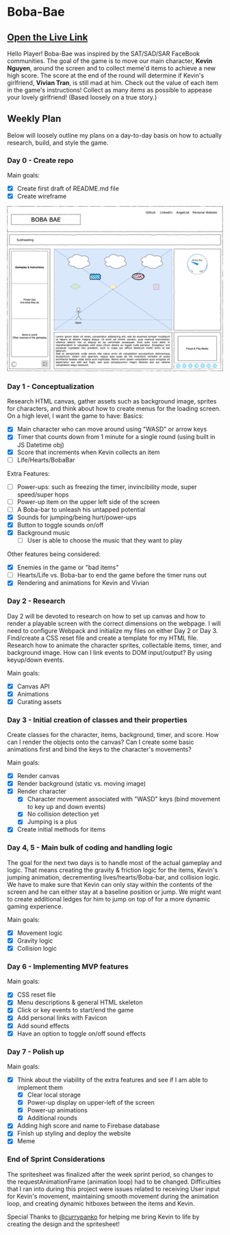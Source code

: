 # Boba-Bae
## [Open the Live Link](https://victorhedev.github.io/BobaBae/)

Hello Player! Boba-Bae was inspired by the SAT/SAD/SAR FaceBook communities. The goal of the game is to move our main character, **Kevin Nguyen**, around the screen and to collect meme'd items to achieve a new high score. The score at the end of the round will determine if Kevin's girlfriend, **Vivian Tran**, is still mad at him. Check out the value of each item in the game's instructions! Collect as many _items_ as possible to appease your lovely girlfriend! (Based loosely on a true story.)

## Weekly Plan

Below will loosely outline my plans on a day-to-day basis on how to actually research, build, and style the game.

### Day 0 - Create repo

Main goals:

- [x] Create first draft of README.md file
- [x] Create wireframe

![First draft of wireframe](Boba-Bae%20v1.drawio.png?raw=true 'Boba Bae wireframe')

### Day 1 - Conceptualization

Research HTML canvas, gather assets such as background image, sprites for characters, and think about how to create menus for the loading screen. On a high level, I want the game to have:
Basics:

- [x] Main character who can move around using "WASD" or arrow keys
- [x] Timer that counts down from 1 minute for a single round (using built in JS Datetime obj)
- [x] Score that increments when Kevin collects an item
- [ ] Life/Hearts/BobaBar

Extra Features:

- [ ] Power-ups: such as freezing the timer, invincibility mode, super speed/super hops
- [ ] Power-up item on the upper left side of the screen
- [ ] A Boba-bar to unleash his untapped potential
- [x] Sounds for jumping/being hurt/power-ups
- [x] Button to toggle sounds on/off
- [x] Background music
  - [ ] User is able to choose the music that they want to play

Other features being considered:

- [x] Enemies in the game or "bad items"
- [ ] Hearts/Life vs. Boba-bar to end the game before the timer runs out
- [x] Rendering and animations for Kevin and Vivian

### Day 2 - Research

Day 2 will be devoted to research on how to set up canvas and how to render a playable screen with the correct dimensions on the webpage. I will need to configure Webpack and initialize my files on either Day 2 or Day 3. Find/create a CSS reset file and create a template for my HTML file. Research how to animate the character sprites, collectable items, timer, and background image. How can I link events to DOM input/output? By using keyup/down events.

Main goals:

- [x] Canvas API
- [x] Animations
- [x] Curating assets

### Day 3 - Initial creation of classes and their properties

Create classes for the character, items, background, timer, and score. How can I render the objects onto the canvas? Can I create some basic animations first and bind the keys to the character's movements?

Main goals:

- [x] Render canvas
- [x] Render background (static vs. moving image)
- [x] Render character
  - [x] Character movement associated with "WASD" keys (bind movement to key up and down events)
  - [x] No collision detection yet
  - [x] Jumping is a plus
- [x] Create initial methods for items

### Day 4, 5 - Main bulk of coding and handling logic

The goal for the next two days is to handle most of the actual gameplay and logic. That means creating the gravity & friction logic for the items, Kevin's jumping animation, decrementing lives/hearts/Boba-bar, and collision logic. We have to make sure that Kevin can only stay within the contents of the screen and he can either stay at a baseline position or jump. We might want to create additional ledges for him to jump on top of for a more dynamic gaming experience.

Main goals:

- [x] Movement logic
- [x] Gravity logic
- [x] Collision logic

### Day 6 - Implementing MVP features

Main goals:

- [x] CSS reset file
- [x] Menu descriptions & general HTML skeleton
- [x] Click or key events to start/end the game
- [x] Add personal links with Favicon
- [x] Add sound effects
- [x] Have an option to toggle on/off sound effects

### Day 7 - Polish up

Main goals:

- [x] Think about the viability of the extra features and see if I am able to implement them
  - [x] Clear local storage
  - [x] Power-up display on upper-left of the screen
  - [x] Power-up animations
  - [x] Additional rounds
- [x] Adding high score and name to Firebase database
- [x] Finish up styling and deploy the website
- [x] Meme

### End of Sprint Considerations
The spritesheet was finalized after the week sprint period, so changes to the requestAnimationFrame (animation loop) had to be changed. Difficulties that I ran into during this project were issues related to receiving User input for Kevin's movement, maintaining smooth movement during the animation loop, and creating dynamic hitboxes between the items and Kevin.



Special Thanks to [@currypanko](https://www.instagram.com/currypanko/) for helping me bring Kevin to life by creating the design and the spritesheet!
